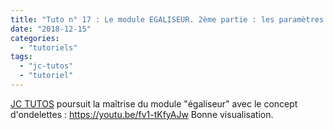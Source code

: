 ```yaml
---
title: "Tuto n° 17 : Le module EGALISEUR. 2ème partie : les paramètres détaillés"
date: "2018-12-15"
categories: 
  - "tutoriels"
tags: 
  - "jc-tutos"
  - "tutoriel"
---
```


[JC TUTOS](https://www.youtube.com/channel/UChkmJoz4r375C6F2eym99YQ) poursuit la maîtrise du module "égaliseur" avec le concept d'ondelettes : https://youtu.be/fv1-tKfyAJw Bonne visualisation.
